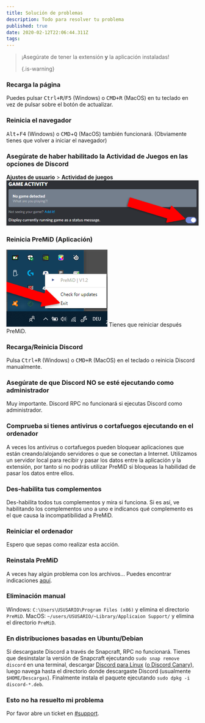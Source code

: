 ```yaml
---
title: Solución de problemas
description: Todo para resolver tu problema
published: true
date: 2020-02-12T22:06:44.311Z
tags: 
---
```


> ¡Asegúrate de tener la extensión **y** la aplicación instaladas! 
> 
> {.is-warning}

### Recarga la página
Puedes pulsar <kbd>Ctrl+R</kbd>/<kbd>F5</kbd> (Windows) o <kbd>CMD+R</kbd> (MacOS) en tu teclado en vez de pulsar sobre el botón de actualizar.

### Reinicia el navegador
<kbd>Alt</kbd>+<kbd>F4</kbd> (Windows) o <kbd>CMD</kbd>+<kbd>Q</kbd> (MacOS) también funcionará. (Obviamente tienes que volver a iniciar el navegador)

### Asegúrate de haber habilitado la Actividad de Juegos en las opciones de Discord
**Ajustes de usuario** > **Actividad de juegos** ![gameactivity_edited.png](/gameactivity_edited.png)

### Reinicia PreMiD (Aplicación)
![quit.png](/quit.png) Tienes que reiniciar después PreMiD.

### Recarga/Reinicia Discord
Pulsa <kbd>Ctrl+R</kbd> (Windows) o <kbd>CMD+R</kbd> (MacOS) en el teclado o reinicia Discord manualmente.

### Asegúrate de que Discord NO se esté ejecutando como administrador
Muy importante. Discord RPC no funcionará si ejecutas Discord como administrador.

### Comprueba si tienes antivirus o cortafuegos ejecutando en el ordenador
A veces los antivirus o cortafuegos pueden bloquear aplicaciones que están creando/alojando servidores o que se conectan a Internet. Utilizamos un servidor local para recibir y pasar los datos entre la aplicación y la extensión, por tanto si no podrás utilizar PreMiD si bloqueas la habilidad de pasar los datos entre ellos.

### Des-habilita tus complementos
Des-habilita todos tus complementos y mira si funciona. Si es así, ve habilitando los complementos uno a uno e indícanos qué complemento es el que causa la incompatibilidad a PreMiD.

### Reiniciar el ordenador
Espero que sepas como realizar esta acción.

### Reinstala PreMiD
A veces hay algún problema con los archivos... Puedes encontrar indicaciones [aquí](/install).

### Eliminación manual
Windows: `C:\Users\USUSARIO\Program Files (x86)` y elimina el directorio `PreMiD`. MacOS: `~/users/USUSARIO/~Library/Applicaion Support/` y elimina el directorio `PreMiD`.

### En distribuciones basadas en Ubuntu/Debian
Si descargaste Discord a través de Snapcraft, RPC no funcionará. Tienes que desinstalar la versión de Snapcraft ejecutando `sudo snap remove discord` en una terminal, descargar [Discord para Linux](https://discordapp.com/api/download?platform=linux) ([o Discord Canary](https://discordapp.com/api/canary/download?platform=linux)), luego navega hasta el directorio donde descargaste Discord (usualmente `$HOME/Descargas`). Finalmente instala el paquete ejecutando `sudo dpkg -i discord-*.deb`.

### Esto no ha resuelto mi problema
Por favor abre un ticket en [#support](https://discord.gg/PreMiD).